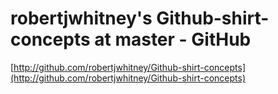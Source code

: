 <!--
id: 1122766225
link: http://tumblr.atmos.org/post/1122766225/robertjwhitneys-github-shirt-concepts-at-master
slug: robertjwhitneys-github-shirt-concepts-at-master
date: Tue Sep 14 2010 14:45:26 GMT-0700 (PDT)
publish: 2010-09-014
tags: 
title: robertjwhitney's Github-shirt-concepts at master - GitHub
-->


robertjwhitney's Github-shirt-concepts at master - GitHub
=========================================================

[http://github.com/robertjwhitney/Github-shirt-concepts](http://github.com/robertjwhitney/Github-shirt-concepts)

